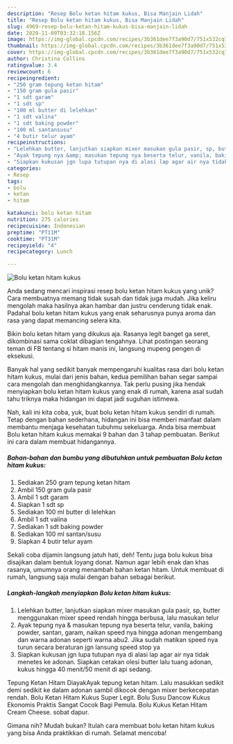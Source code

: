 ```yaml
---
description: "Resep Bolu ketan hitam kukus, Bisa Manjain Lidah"
title: "Resep Bolu ketan hitam kukus, Bisa Manjain Lidah"
slug: 4969-resep-bolu-ketan-hitam-kukus-bisa-manjain-lidah
date: 2020-11-09T03:32:18.156Z
image: https://img-global.cpcdn.com/recipes/3b361dee7f3a90d7/751x532cq70/bolu-ketan-hitam-kukus-foto-resep-utama.jpg
thumbnail: https://img-global.cpcdn.com/recipes/3b361dee7f3a90d7/751x532cq70/bolu-ketan-hitam-kukus-foto-resep-utama.jpg
cover: https://img-global.cpcdn.com/recipes/3b361dee7f3a90d7/751x532cq70/bolu-ketan-hitam-kukus-foto-resep-utama.jpg
author: Christina Collins
ratingvalue: 3.4
reviewcount: 6
recipeingredient:
- "250 gram tepung ketan hitam"
- "150 gram gula pasir"
- "1 sdt garam"
- "1 sdt sp"
- "100 ml butter di lelehkan"
- "1 sdt valina"
- "1 sdt baking powder"
- "100 ml santansusu"
- "4 butir telur ayam"
recipeinstructions:
- "Lelehkan butter, lanjutkan siapkan mixer masukan gula pasir, sp, butter menggunakan mixer speed rendah hingga berbusa, lalu masukan telur"
- "Ayak tepung nya &amp; masukan tepung nya beserta telur, vanila, baking powder, santan, garam, naikan speed nya hingga adonan mengembang dan warna adonan seperti warna abu2. Jika sudah matikan speed nya turun secara beraturan jgn lansung speed stop ya"
- "Siapkan kukusan jgn lupa tutupan nya di alasi lap agar air nya tidak menetes ke adonan. Siapkan cetakan olesi butter lalu tuang adonan, kukus hingga 40 menit/50 menit di api sedang."
categories:
- Resep
tags:
- bolu
- ketan
- hitam

katakunci: bolu ketan hitam 
nutrition: 275 calories
recipecuisine: Indonesian
preptime: "PT11M"
cooktime: "PT31M"
recipeyield: "4"
recipecategory: Lunch

---
```



![Bolu ketan hitam kukus](https://img-global.cpcdn.com/recipes/3b361dee7f3a90d7/751x532cq70/bolu-ketan-hitam-kukus-foto-resep-utama.jpg)

Anda sedang mencari inspirasi resep bolu ketan hitam kukus yang unik? Cara membuatnya memang tidak susah dan tidak juga mudah. Jika keliru mengolah maka hasilnya akan hambar dan justru cenderung tidak enak. Padahal bolu ketan hitam kukus yang enak seharusnya punya aroma dan rasa yang dapat memancing selera kita.

Bikin bolu ketan hitam yang dikukus aja. Rasanya legit banget ga seret, dikombinasi sama coklat dibagian tengahnya. Lihat postingan seorang teman di FB tentang si hitam manis ini, langsung mupeng pengen di eksekusi.

Banyak hal yang sedikit banyak mempengaruhi kualitas rasa dari bolu ketan hitam kukus, mulai dari jenis bahan, kedua pemilihan bahan segar sampai cara mengolah dan menghidangkannya. Tak perlu pusing jika hendak menyiapkan bolu ketan hitam kukus yang enak di rumah, karena asal sudah tahu triknya maka hidangan ini dapat jadi suguhan istimewa.


Nah, kali ini kita coba, yuk, buat bolu ketan hitam kukus sendiri di rumah. Tetap dengan bahan sederhana, hidangan ini bisa memberi manfaat dalam membantu menjaga kesehatan tubuhmu sekeluarga. Anda bisa membuat Bolu ketan hitam kukus memakai 9 bahan dan 3 tahap pembuatan. Berikut ini cara dalam membuat hidangannya.

<!--inarticleads1-->

##### Bahan-bahan dan bumbu yang dibutuhkan untuk pembuatan Bolu ketan hitam kukus:

1. Sediakan 250 gram tepung ketan hitam
1. Ambil 150 gram gula pasir
1. Ambil 1 sdt garam
1. Siapkan 1 sdt sp
1. Sediakan 100 ml butter di lelehkan
1. Ambil 1 sdt valina
1. Sediakan 1 sdt baking powder
1. Sediakan 100 ml santan/susu
1. Siapkan 4 butir telur ayam


Sekali coba dijamin langsung jatuh hati, deh! Tentu juga bolu kukus bisa disajikan dalam bentuk loyang donat. Namun agar lebih enak dan khas rasanya, umumnya orang menambah bahan ketan hitam. Untuk membuat di rumah, langsung saja mulai dengan bahan sebagai berikut. 

<!--inarticleads2-->

##### Langkah-langkah menyiapkan Bolu ketan hitam kukus:

1. Lelehkan butter, lanjutkan siapkan mixer masukan gula pasir, sp, butter menggunakan mixer speed rendah hingga berbusa, lalu masukan telur
1. Ayak tepung nya &amp; masukan tepung nya beserta telur, vanila, baking powder, santan, garam, naikan speed nya hingga adonan mengembang dan warna adonan seperti warna abu2. Jika sudah matikan speed nya turun secara beraturan jgn lansung speed stop ya
1. Siapkan kukusan jgn lupa tutupan nya di alasi lap agar air nya tidak menetes ke adonan. Siapkan cetakan olesi butter lalu tuang adonan, kukus hingga 40 menit/50 menit di api sedang.


Tepung Ketan Hitam DiayakAyak tepung ketan hitam. Lalu masukkan sedikit demi sedikit ke dalam adonan sambil dikocok dengan mixer berkecepatan rendah. Bolu Ketan Hitam Kukus Super Legit. Bolu Susu Dancow Kukus Ekonomis Praktis Sangat Cocok Bagi Pemula. Bolu Kukus Ketan Hitam Cream Cheese. sobat dapur. 

Gimana nih? Mudah bukan? Itulah cara membuat bolu ketan hitam kukus yang bisa Anda praktikkan di rumah. Selamat mencoba!
